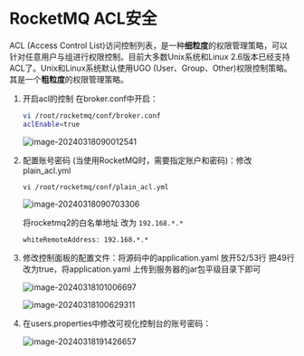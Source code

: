 # RocketMQ ACL安全

ACL (Access Control List)访问控制列表，是一种**细粒度**的权限管理策略，可以针对任意用户与组进行权限控制。目前大多数Unix系统和Linux 2.6版本已经支持ACL了。Unix和Linux系统默认使用UGO (User、Group、Other)权限控制策略。其是一个**粗粒度**的权限管理策略。

1. 开启acl的控制 在broker.conf中开启：

   ```bash
   vi /root/rocketmq/conf/broker.conf
   aclEnable=true
   ```

   ![image-20240318090012541](https://cdn.jsdelivr.net/gh/letengzz/tc2/img202403180900922.png)

2. 配置账号密码 (当使用RocketMQ时，需要指定账户和密码)：修改plain_acl.yml

   ```shell
   vi /root/rocketmq/conf/plain_acl.yml
   ```

   ![image-20240318090703306](https://cdn.jsdelivr.net/gh/letengzz/tc2/img202403181903015.png)

   将rocketmq2的白名单地址 改为 `192.168.*.*`

   ```shell
   whiteRemoteAddress: 192.168.*.*
   ```

3. 修改控制面板的配置文件：将源码中的application.yaml 放开52/53行 把49行改为true，将application.yaml 上传到服务器的jar包平级目录下即可

   ![image-20240318101006697](https://cdn.jsdelivr.net/gh/letengzz/tc2/img202403181906730.png)

   ![image-20240318100629311](https://cdn.jsdelivr.net/gh/letengzz/tc2/img202403181906025.png)

4. 在users.properties中修改可视化控制台的账号密码：

   ![image-20240318191426657](https://cdn.jsdelivr.net/gh/letengzz/tc2/img202403181914296.png)